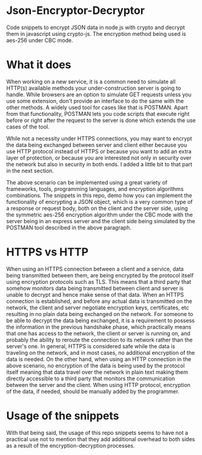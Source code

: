 # Json-Encryptor-Decryptor
Code snippets to encrypt JSON data in node.js with crypto and decrypt them in javascript using crypto-js. The encryption method being used is aes-256 under CBC mode. 

# What it does
When working on a new service, it is a common need to simulate all HTTP(s) available methods your under-construction server is going to handle. While browsers are an option to simulate GET requests unless you use some extension, don't provide an interface to do the same with the other methods. A widely used tool for cases like that is POSTMAN. Apart from that functionality, POSTMAN lets you code scripts that execute right before or right after the request to the server is done which extends the use cases of the tool. 


While not a necessity under HTTPS connections, you may want to encrypt the data being exchanged between server and client either because you use HTTP protocol instead of HTTPS or because you want to add an extra layer of protection, or because you are interested not only in security over the network but also in security in both ends. I added a little bit to that part in the next section. 

The above scenario can be implemented using a great variety of frameworks, tools, programming languages, and encryption algorithms combinations. The snippets in this repo, demo how you can implement the functionality of encrypting a JSON object, which is a very common type of a response or request body, both on the client and the server side, using the symmetric aes-256 encryption algorithm under the CBC mode with the server being in an express server and the client side being simulated by the POSTMAN tool described in the above paragraph.     





# HTTPS vs HTTP
When using an HTTPS connection between a client and a service, data being transmitted between them, are being encrypted by the protocol itself using encryption protocols such as TLS. This means that a third party that somehow monitors data being transmitted between client and server is unable to decrypt and hence make sense of that data. When an HTTPS connection is established, and before any actual data is transmitted on the network, the client and server negotiate encryption keys, certificates, etc resulting in no plain data being exchanged on the network. For someone to be able to decrypt the data being exchanged, it is a requirement to possess the information in the previous handshake phase, which practically means that one has access to the network, the client or server is running on, and probably the ability to reroute the connection to its network rather than the server's one. In general, HTTPS is considered safe while the data is traveling on the network, and in most cases, no additional encryption of the data is needed. 
On the other hand, when using an HTTP connection in the above scenario, no encryption of the data is being used by the protocol itself meaning that data travel over the network in plain text making them directly accessible to a third party that monitors the communication between the server and the client. When using HTTP protocol, encryption of the data, if needed, should be manually added by the programmer.

# Usage of the snippets 
With that being said, the usage of this repo snippets seems to have not a practical use not to mention that they add additional overhead to both sides as a result of the encryption-decryption processes.     


